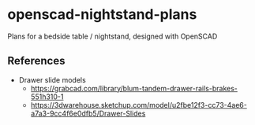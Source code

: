 # openscad-nightstand-plans
Plans for a bedside table / nightstand, designed with OpenSCAD

## References

* Drawer slide models
  * https://grabcad.com/library/blum-tandem-drawer-rails-brakes-551h310-1
  * https://3dwarehouse.sketchup.com/model/u2fbe12f3-cc73-4ae6-a7a3-9cc4f6e0dfb5/Drawer-Slides
